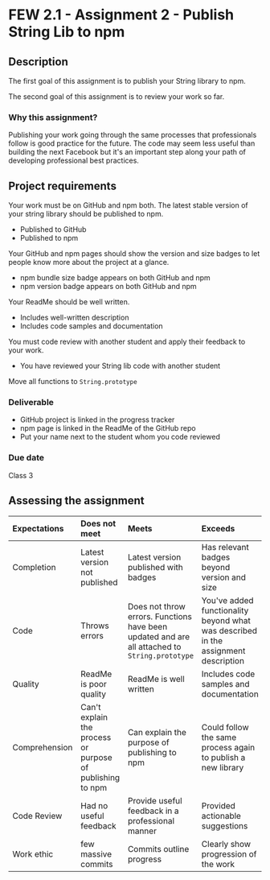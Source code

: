# FEW 2.1 - Assignment 2 - Publish String Lib to npm

## Description 

The first goal of this assignment is to publish your String library to npm.

The second goal of this assignment is to review your work so far. 

### Why this assignment?

Publishing your work going through the same processes that professionals follow is good practice for the future. The code may seem less useful than building the next Facebook but it's an important step along your path of developing professional best practices. 

## Project requirements

Your work must be on GitHub and npm both. The latest stable version of your string library should be published to npm. 

- Published to GitHub
- Published to npm

Your GitHub and npm pages should show the version and size badges to let people know more about the project at a glance. 

- npm bundle size badge appears on both GitHub and npm
- npm version badge appears on both GitHub and npm

Your ReadMe should be well written. 

- Includes well-written description
- Includes code samples and documentation

You must code review with another student and apply their feedback to your work. 

- You have reviewed your String lib code with another student

Move all functions to `String.prototype`

### Deliverable

- GitHub project is linked in the progress tracker
- npm page is linked in the ReadMe of the GitHub repo
- Put your name next to the student whom you code reviewed

### Due date

Class 3

## Assessing the assignment

| Expectations | Does not meet              | Meets                 | Exceeds                          |
|:-------------|:---------------------------|:----------------------|:---------------------------------|
| Completion   | Latest version not published | Latest version published with badges | Has relevant badges beyond version and size |
| Code         | Throws errors | Does not throw errors. Functions have been updated and are all attached to `String.prototype` | You've added functionality beyond what was described in the assignment description |
| Quality      | ReadMe is poor quality | ReadMe is well written | Includes code samples and documentation  |
| Comprehension| Can't explain the process or purpose of publishing to npm | Can explain the purpose of publishing to npm | Could follow the same process again to publish a new library |
| Code Review  | Had no useful feedback | Provide useful feedback in a professional manner | Provided actionable suggestions |
| Work ethic   | few massive commits | Commits outline progress | Clearly show progression of the work |
